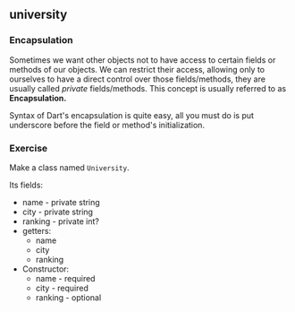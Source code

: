 ## university

### Encapsulation

Sometimes we want other objects not to have access to certain fields or methods of our objects. We can restrict their access, allowing only to ourselves to have a direct control over those fields/methods, they are usually called _private_ fields/methods. This concept is usually referred to as **Encapsulation.**

Syntax of Dart's encapsulation is quite easy, all you must do is put underscore before the field or method's initialization.

### Exercise

Make a class named `University`.

Its fields:

- name - private string
- city - private string
- ranking - private int?
- getters:
  - name
  - city
  - ranking
- Constructor:
  - name - required
  - city - required
  - ranking - optional
